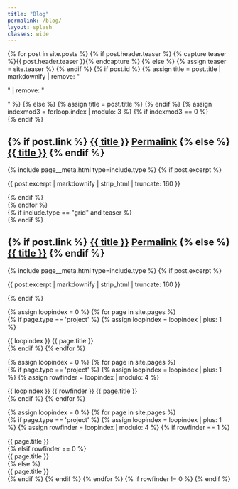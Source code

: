 ```yaml
---
title: "Blog"
permalink: /blog/
layout: splash
classes: wide
---
```


<div class="container">
  {% for post in site.posts %}  
    {% if post.header.teaser %}
      {% capture teaser %}{{ post.header.teaser }}{% endcapture %}
    {% else %}
      {% assign teaser = site.teaser %}
    {% endif %}    
    {% if post.id %}
      {% assign title = post.title | markdownify | remove: "<p>" | remove: "</p>" %}
    {% else %}
      {% assign title = post.title %}
    {% endif %}
    {% assign indexmod3 = forloop.index | modulo: 3 %}
    {% if indexmod3 == 0 %}<div style="clear: both;"></div>{% endif %}    
    <div class="row">
      <div class="col-sm-4">
        <article class="archive__item" itemscope itemtype="https://schema.org/CreativeWork"{% if post.locale %} lang="{{ post.locale }}"{% endif %}>
          <div class="archive__item-teaser">
            <img src="{{ teaser | relative_url }}" alt="">
          </div>
          <h2 class="archive__item-title no_toc" itemprop="headline">
            {% if post.link %}
              <a href="{{ post.link }}">{{ title }}</a> <a href="{{ post.url | relative_url }}" rel="permalink"><i class="fas fa-link" aria-hidden="true" title="permalink"></i><span class="sr-only">Permalink</span></a>
            {% else %}
              <a href="{{ post.url | relative_url }}" rel="permalink">{{ title }}</a>
            {% endif %}
          </h2>
          {% include page__meta.html type=include.type %}
          {% if post.excerpt %}<p class="archive__item-excerpt" itemprop="description">{{ post.excerpt | markdownify | strip_html | truncate: 160 }}</p>{% endif %}
        </article>      
      </div>
    </div>
  {% endfor %}
</div>


<div class="{{ include.type | default: 'list' }}__item">
  <article class="archive__item" itemscope itemtype="https://schema.org/CreativeWork"{% if post.locale %} lang="{{ post.locale }}"{% endif %}>
    {% if include.type == "grid" and teaser %}
      <div class="archive__item-teaser">
        <img src="{{ teaser | relative_url }}" alt="">
      </div>
    {% endif %}
    <h2 class="archive__item-title no_toc" itemprop="headline">
      {% if post.link %}
        <a href="{{ post.link }}">{{ title }}</a> <a href="{{ post.url | relative_url }}" rel="permalink"><i class="fas fa-link" aria-hidden="true" title="permalink"></i><span class="sr-only">Permalink</span></a>
      {% else %}
        <a href="{{ post.url | relative_url }}" rel="permalink">{{ title }}</a>
      {% endif %}
    </h2>
    {% include page__meta.html type=include.type %}
    {% if post.excerpt %}<p class="archive__item-excerpt" itemprop="description">{{ post.excerpt | markdownify | strip_html | truncate: 160 }}</p>{% endif %}
  </article>
</div>

{% assign loopindex = 0 %}
{% for page in site.pages %}                       
  {% if page.type == 'project' %}
    {% assign loopindex = loopindex | plus: 1 %}
    <div class="span3">{{ loopindex }} {{ page.title }}</div>
  {% endif %}
{% endfor %}

{% assign loopindex = 0 %}
{% for page in site.pages %}                       
  {% if page.type == 'project' %}
    {% assign loopindex = loopindex | plus: 1 %}
    {% assign rowfinder = loopindex | modulo: 4 %}
    <div class="span3">{{ loopindex }} {{ rowfinder }} {{ page.title }}</div>
  {% endif %}
{% endfor %}


{% assign loopindex = 0 %}
{% for page in site.pages %}                       
  {% if page.type == 'project' %}
    {% assign loopindex = loopindex | plus: 1 %}
    {% assign rowfinder = loopindex | modulo: 4 %}
    {% if rowfinder == 1 %}
      <div class="row">
      <div class="span3">{{ page.title }}</div>
    {% elsif rowfinder == 0 %}
      <div class="span3">{{ page.title }}</div>
      </div>
    {% else %}
      <div class="span3">{{ page.title }}</div>
    {% endif %}
  {% endif %}
{% endfor %}
{% if rowfinder != 0 %}
      </div>
{% endif %}

